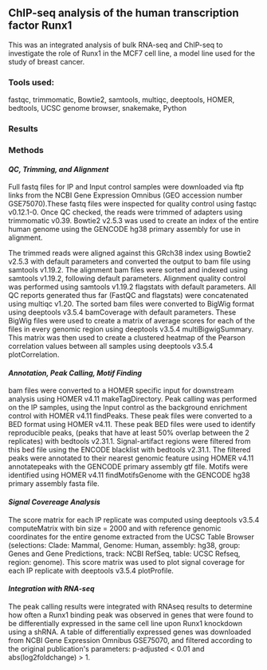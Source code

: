 ## ChIP-seq analysis of the human transcription factor Runx1

This was an integrated analysis of bulk RNA-seq and ChIP-seq to investigate the role of Runx1 in the MCF7 cell line, a model line used for the study of breast cancer.

### Tools used:
fastqc, trimmomatic, Bowtie2, samtools, multiqc, deeptools, HOMER, bedtools, UCSC genome browser, snakemake, Python 

### Results 


### Methods 
#### *QC, Trimming, and Alignment* 

Full fastq files for IP and Input control samples were downloaded via ftp links from the NCBI Gene Expression Omnibus (GEO accession number GSE75070).These fastq files were inspected for quality control using fastqc v0.12.1-0. Once QC checked, the reads were trimmed of adapters using trimmomatic v0.39. Bowtie2 v2.5.3 was used to create an index of the entire human genome using the GENCODE hg38 primary assembly for use in alignment.

The trimmed reads were aligned against this GRch38 index using Bowtie2 v2.5.3 with default parameters and converted the output to bam file using samtools v1.19.2. The alignment bam files were sorted and indexed using samtools v1.19.2, following default parameters. Alignment quality control was performed using samtools v1.19.2 flagstats with default parameters. All QC reports generated thus far (FastQC and flagstats) were concatenated using multiqc v1.20. The sorted bam files were converted to BigWig format using deeptools v3.5.4 bamCoverage with default parameters. These BigWig files were used to create a matrix of average scores for each of the files in every genomic region using deeptools v3.5.4 multiBigwigSummary. This matrix was then used to create a clustered heatmap of the Pearson correlation values between all samples using deeptools v3.5.4 plotCorrelation. 

#### *Annotation, Peak Calling, Motif Finding* 

bam files were converted to a HOMER specific input for downstream analysis using HOMER v4.11 makeTagDirectory. Peak calling was performed on the IP samples, using the Input control as the background enrichment control with HOMER v4.11 findPeaks. These peak files were converted to a BED format using HOMER v4.11. These peak BED files were used to identify reproducible peaks, (peaks that have at least 50% overlap between the 2 replicates) with bedtools v2.31.1. Signal-artifact regions were filtered from this bed file using the ENCODE blacklist with bedtools v2.31.1. The filtered peaks were annotated to their nearest genomic feature using HOMER v4.11 annotatepeaks with the GENCODE primary assembly gtf file. Motifs were identified using HOMER v4.11 findMotifsGenome with the GENCODE hg38 primary assembly fasta file.

#### *Signal Covereage Analysis* 

The score matrix for each IP replicate was computed using deeptools v3.5.4 computeMatrix with bin size = 2000 and with reference genomic coordinates for the entire genome extracted from the UCSC Table Browser (selections: Clade: Mammal, Genome: Human, assembly: hg38, group: Genes and Gene Predictions, track: NCBI RefSeq, table: UCSC Refseq, region: genome). This score matrix was used to plot signal coverage for each IP replicate with deeptools v3.5.4 plotProfile.

#### *Integration with RNA-seq*

The peak calling results were integrated with RNAseq results to determine how often a Runx1 binding peak was observed in genes that were found to be differentially expressed in the same cell line upon Runx1 knockdown using a shRNA. A table of differentially expressed genes was downloaded from NCBI Gene Expression Omnibus GSE75070, and filtered according to the original publication's parameters: p-adjusted < 0.01 and abs(log2foldchange) > 1.



